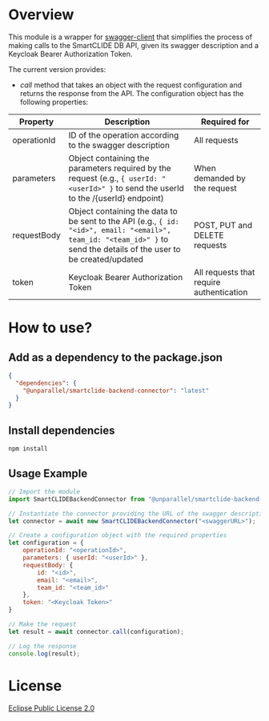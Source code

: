 # Overview

This module is a wrapper for [swagger-client](https://www.npmjs.com/package/swagger-client) that simplifies the process
of making calls to the SmartCLIDE DB API, given its swagger description and a Keycloak Bearer Authorization Token.

The current version provides:

- _call_ method that takes an object with the request configuration and returns the response from the API. The
configuration object has the following properties:

| Property | Description | Required for |
|--------------|-------------------------|-------------|
| operationId | ID of the operation according to the swagger description | All requests |
| parameters | Object containing the parameters required by the request (e.g., ```{ userId: "<userId>" }``` to send the userId to the /{userId} endpoint) | When demanded by the request |
| requestBody | Object containing the data to be sent to the API (e.g., ```{ id: "<id>", email: "<email>", team_id: "<team_id>" }``` to send the details of the user to be created/updated | POST, PUT and DELETE requests |
| token | Keycloak Bearer Authorization Token | All requests that require authentication |

# How to use?

## Add as a dependency to the package.json

```json
{
  "dependencies": {
    "@unparallel/smartclide-backend-connector": "latest"
  }
}
```

## Install dependencies

```shell
npm install
```

## Usage Example

```javascript
// Import the module
import SmartCLIDEBackendConnector from "@unparallel/smartclide-backend-connector";

// Instantiate the connector providing the URL of the swagger description of the API
let connector = await new SmartCLIDEBackendConnector("<swaggerURL>");

// Create a configuration object with the required properties
let configuration = {
    operationId: "<operationId>",
    parameters: { userId: "<userId>" },
    requestBody: {
        id: "<id>",
        email: "<email>",
        team_id: "<team_id>"
    },
    token: "<Keycloak Token>"
}

// Make the request
let result = await connector.call(configuration);

// Log the response
console.log(result);

```

# License
[Eclipse Public License 2.0](https://choosealicense.com/licenses/epl-2.0/)
